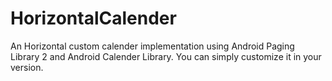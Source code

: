 # HorizontalCalender
An Horizontal custom calender implementation using Android Paging Library 2 and Android Calender Library. You can simply customize it in your version.
